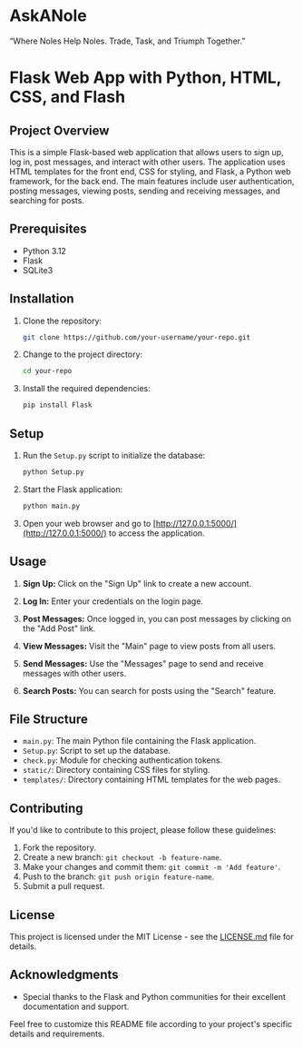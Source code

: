 # AskANole
“Where Noles Help Noles. Trade, Task, and Triumph Together.”

# Flask Web App with Python, HTML, CSS, and Flash

## Project Overview

This is a simple Flask-based web application that allows users to sign up, log in, post messages, and interact with other users. The application uses HTML templates for the front end, CSS for styling, and Flask, a Python web framework, for the back end. The main features include user authentication, posting messages, viewing posts, sending and receiving messages, and searching for posts.

## Prerequisites

- Python 3.12
- Flask
- SQLite3

## Installation

1. Clone the repository:

   ```bash
   git clone https://github.com/your-username/your-repo.git
   ```   

2. Change to the project directory:

   ```bash
   cd your-repo
   ```

3. Install the required dependencies:

   ```bash
   pip install Flask
   ```

## Setup

1. Run the `Setup.py` script to initialize the database:

   ```bash
   python Setup.py
   ```

2. Start the Flask application:

   ```bash
   python main.py
   ```

3. Open your web browser and go to [http://127.0.0.1:5000/](http://127.0.0.1:5000/) to access the application.

## Usage

1. **Sign Up:** Click on the "Sign Up" link to create a new account.

2. **Log In:** Enter your credentials on the login page.

3. **Post Messages:** Once logged in, you can post messages by clicking on the "Add Post" link.

4. **View Messages:** Visit the "Main" page to view posts from all users.

5. **Send Messages:** Use the "Messages" page to send and receive messages with other users.

6. **Search Posts:** You can search for posts using the "Search" feature.

## File Structure

- `main.py`: The main Python file containing the Flask application.
- `Setup.py`: Script to set up the database.
- `check.py`: Module for checking authentication tokens.
- `static/`: Directory containing CSS files for styling.
- `templates/`: Directory containing HTML templates for the web pages.

## Contributing

If you'd like to contribute to this project, please follow these guidelines:

1. Fork the repository.
2. Create a new branch: `git checkout -b feature-name`.
3. Make your changes and commit them: `git commit -m 'Add feature'`.
4. Push to the branch: `git push origin feature-name`.
5. Submit a pull request.

## License

This project is licensed under the MIT License - see the [LICENSE.md](LICENSE.md) file for details.

## Acknowledgments

- Special thanks to the Flask and Python communities for their excellent documentation and support.

Feel free to customize this README file according to your project's specific details and requirements.
